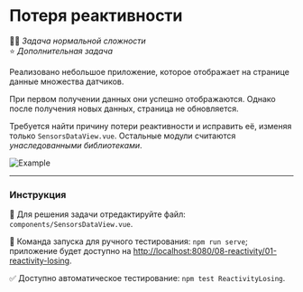 # Потеря реактивности

👷🏻 _Задача нормальной сложности_\
⭐ _Дополнительная задача_

<!--start_statement-->

Реализовано небольшое приложение, которое отображает на странице данные множества датчиков.

При первом получении данных они успешно отображаются. Однако после получения новых данных, страница не обновляется.

Требуется найти причину потери реактивности и исправить её, изменяя только `SensorsDataView.vue`. Остальные модули
считаются _унаследованными библиотеками_.

<img src="https://i.imgur.com/nIWVWIE.gif" alt="Example" />
<!--end_statement-->

---

### Инструкция

📝 Для решения задачи отредактируйте файл: `components/SensorsDataView.vue`.

🚀 Команда запуска для ручного тестирования: `npm run serve`;\
приложение будет доступно на [http://localhost:8080/08-reactivity/01-reactivity-losing](http://localhost:8080/08-reactivity/01-reactivity-losing).

✅ Доступно автоматическое тестирование: `npm test ReactivityLosing`.
